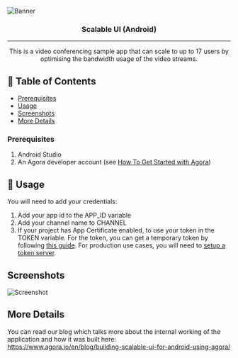 ![Banner](https://github.com/samyak-jain/Scalable-UI-Android/blob/assets/banner.png)
<h3 align="center">Scalable UI (Android)</h3>

---

<p align="center"> This is a video conferencing sample app that can scale to up to 17 users by optimising the bandwidth usage of the video streams.
    <br> 
</p>

## 📝 Table of Contents
- [Prerequisites](#prerequisites)
- [Usage](#usage)
- [Screenshots](#screenshots)
- [More Details](#more_details)

### Prerequisites <a name="prerequisites"></a>
1.	Android Studio
2.	An Agora developer account (see [How To Get Started with Agora](https://www.agora.io/en/blog/how-to-get-started-with-agora?utm_source=medium&utm_medium=blog&utm_campaign=building_scalable_ui_for_android_using_agora))

## 🎈 Usage <a name="usage"></a>
You will need to add your credentials:
1.	Add your app id to the APP_ID variable
2.	Add your channel name to CHANNEL
3.	If your project has App Certificate enabled, to use your token in the TOKEN variable. 
For the token, you can get a temporary token by following [this guide](https://docs.agora.io/en/Agora%20Platform/token?platform=Android#generate-a-token). 
For production use cases, you will need to [setup a token server](https://docs.agora.io/en/Video/token_server?platform=Android&changePlatformAlert=Android).

## Screenshots <a name="screenshots"></a>
![Screenshot](https://github.com/samyak-jain/Scalable-UI-Android/blob/assets/screenshot.jpeg)

## More Details <a name="more_details"></a>
You can read our blog which talks more about the internal working of the application and how it was built here: 
https://www.agora.io/en/blog/building-scalable-ui-for-android-using-agora/ 
